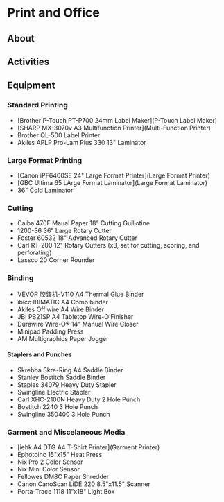 # Print and Office

## About
## Activities
## Equipment
### Standard Printing
* [Brother P-Touch PT-P700 24mm Label Maker](P-Touch Label Maker)
* [SHARP MX-3070v A3 Multifunction Printer](Multi-Function Printer)
* Brother QL-500 Label Printer
* Akiles APLP Pro-Lam Plus 330 13" Laminator
  
### Large Format Printing
* [Canon iPF6400SE 24" Large Format Printer](Large Format Printer)
* [GBC Ultima 65 LArge Format Laminator](Large Format Laminator)
* 36" Cold Laminator
### Cutting
* Caiba 470F Maual Paper 18" Cutting Guillotine
* 1200-36 36" Large Rotary Cutter
* Foster 60532 18" Advanced Rotary Cutter
* Carl RT-200 12" Rotary Cutters (x3, set for cutting, scoring, and perforating)
* Lassco 20 Corner Rounder

### Binding
* VEVOR 胶装机-V110 A4 Thermal Glue Binder
* ibico IBIMATIC A4 Comb binder
* Akiles Offiwire A4 Wire Binder
* JBI PB21SP A4 Tabletop Wire-O Finisher
* Durawire Wire-O® 14" Manual Wire Closer
* Minipad Padding Press
* AM Multigraphics Paper Jogger

#### Staplers and Punches
* Skrebba Skre-Ring A4 Saddle Binder
* Stanley Bostitch Saddle Binder
* Staples 34079 Heavy Duty Stapler
* Swingline Electric Stapler
* Carl XHC-2100N Heavy Duty 2 Hole Punch
* Bostitch 2240 3 Hole Punch
* Swingline 350400 3 Hole Punch

### Garment and Miscelaneous Media
* [iehk A4 DTG A4 T-Shirt Printer](Garment Printer)
* Ephotoinc 15"x15" Heat Press
* Nix Pro 2 Color Sensor
* Nix Mini Color Sensor
* Fellowes DM8C Paper Shredder
* Canon CanoScan LiDE 220 8.5"x11.5" Scanner
* Porta-Trace 1118 11"x18" Light Box
